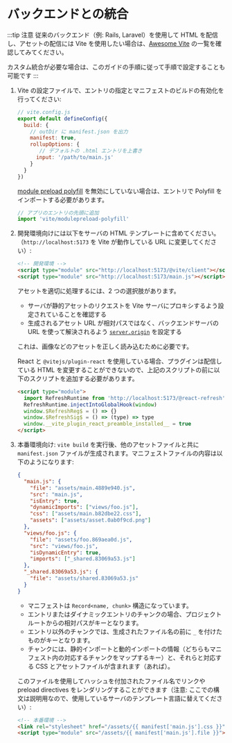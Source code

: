 # バックエンドとの統合

:::tip 注意
従来のバックエンド（例: Rails, Laravel）を使用して HTML を配信し、アセットの配信には Vite を使用したい場合は、[Awesome Vite](https://github.com/vitejs/awesome-vite#integrations-with-backends) の一覧を確認してみてください。

カスタム統合が必要な場合は、このガイドの手順に従って手順で設定することも可能です
:::

1. Vite の設定ファイルで、エントリの指定とマニフェストのビルドの有効化を行ってください:

   ```js
   // vite.config.js
   export default defineConfig({
     build: {
       // outDir に manifest.json を出力
       manifest: true,
       rollupOptions: {
          // デフォルトの .html エントリを上書き
         input: '/path/to/main.js'
       }
     }
   })
   ```

   [module preload polyfill](../config/build-options#build-polyfillmodulepreload) を無効にしていない場合は、エントリで Polyfill をインポートする必要があります。

   ```js
   // アプリのエントリの先頭に追加
   import 'vite/modulepreload-polyfill'
   ```

2. 開発環境向けには以下をサーバの HTML テンプレートに含めてください。（`http://localhost:5173` を Vite が動作している URL に変更してください）:

   ```html
   <!-- 開発環境 -->
   <script type="module" src="http://localhost:5173/@vite/client"></script>
   <script type="module" src="http://localhost:5173/main.js"></script>
   ```

   アセットを適切に処理するには、2 つの選択肢があります。

   - サーバが静的アセットのリクエストを Vite サーバにプロキシするよう設定されていることを確認する
   - 生成されるアセット URL が相対パスではなく、バックエンドサーバの URL を使って解決されるよう [`server.origin`](../config/server-options#server-origin) を設定する

   これは、画像などのアセットを正しく読み込むために必要です。

   React と `@vitejs/plugin-react` を使用している場合、プラグインは配信している HTML を変更することができないので、上記のスクリプトの前に以下のスクリプトを追加する必要があります。

   ```html
   <script type="module">
     import RefreshRuntime from 'http://localhost:5173/@react-refresh'
     RefreshRuntime.injectIntoGlobalHook(window)
     window.$RefreshReg$ = () => {}
     window.$RefreshSig$ = () => (type) => type
     window.__vite_plugin_react_preamble_installed__ = true
   </script>
   ```

3. 本番環境向け: `vite build` を実行後、他のアセットファイルと共に `manifest.json` ファイルが生成されます。マニフェストファイルの内容は以下のようになります:

   ```json
   {
     "main.js": {
       "file": "assets/main.4889e940.js",
       "src": "main.js",
       "isEntry": true,
       "dynamicImports": ["views/foo.js"],
       "css": ["assets/main.b82dbe22.css"],
       "assets": ["assets/asset.0ab0f9cd.png"]
     },
     "views/foo.js": {
       "file": "assets/foo.869aea0d.js",
       "src": "views/foo.js",
       "isDynamicEntry": true,
       "imports": ["_shared.83069a53.js"]
     },
     "_shared.83069a53.js": {
       "file": "assets/shared.83069a53.js"
     }
   }
   ```

   - マニフェストは `Record<name, chunk>` 構造になっています。
   - エントリまたはダイナミックエントリのチャンクの場合、プロジェクトルートからの相対パスがキーとなります。
   - エントリ以外のチャンクでは、生成されたファイル名の前に `_` を付けたものがキーとなります。
   - チャンクには、静的インポートと動的インポートの情報（どちらもマニフェスト内の対応するチャンクをマップするキー）と、それらと対応する CSS とアセットファイルが含まれます（あれば）。

   このファイルを使用してハッシュを付加されたファイル名でリンクや preload directives をレンダリングすることができます（注意: ここでの構文は説明用なので、使用しているサーバのテンプレート言語に替えてください）:

   ```html
   <!-- 本番環境 -->
   <link rel="stylesheet" href="/assets/{{ manifest['main.js'].css }}" />
   <script type="module" src="/assets/{{ manifest['main.js'].file }}"></script>
   ```
